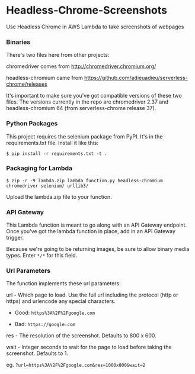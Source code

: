 # Headless-Chrome-Screenshots

Use Headless Chrome in AWS Lambda to take screenshots of webpages

### Binaries
There's two files here from other projects: 

chromedriver comes from http://chromedriver.chromium.org/

headless-chromium came from https://github.com/adieuadieu/serverless-chrome/releases

It's important to make sure you've got compatible versions of these two files. The versions currently in the repo are chromedriver 2.37 and headless-chromium 64 (from serverless-chrome release 37).

### Python Packages
This project requires the selenium package from PyPI. It's in the requirements.txt file. Install it like this:

`$ pip install -r requirements.txt -t .`

### Packaging for Lambda
`$ zip -r -9 lambda.zip lambda_function.py headless-chromium chromedriver selenium/ urllib3/`

Upload the lambda.zip file to your function.

### API Gateway
This Lambda function is meant to go along with an API Gateway endpoint. Once you've got the lambda function in place, add in an API Gateway trigger.

Because we're going to be returning images, be sure to allow binary media types. Enter `*/*` for this field.

### Url Parameters
The function implements these url parameters:
 
 url - Which page to load. Use the full url including the protocol (http or https) and urlencode any special characters.
  
  - Good: `https%3A%2F%2Fgoogle.com`
  
  - Bad: `https://google.com`
 
 res - The resolution of the screenshot. Defaults to 800 x 600.
 
 wait - Integer seconds to wait for the page to load before taking the screenshot. Defaults to 1.
 
 eg.
 `?url=https%3A%2F%2Fgoogle.com&res=1000x800&wait=2`
 